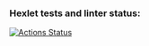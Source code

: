 ### Hexlet tests and linter status:
[![Actions Status](https://github.com/Garrus999/layout-designer-project-lvl2/workflows/hexlet-check/badge.svg)](https://github.com/Garrus999/layout-designer-project-lvl2/actions)